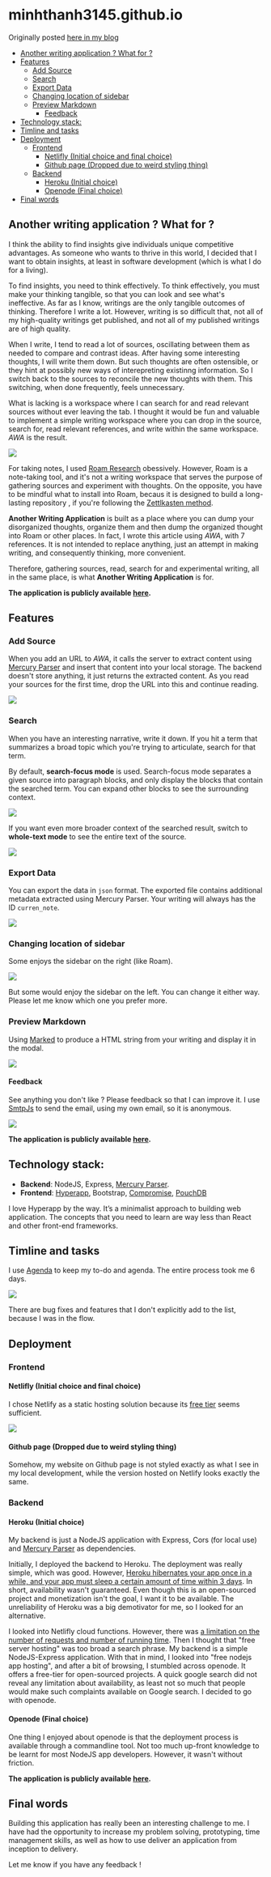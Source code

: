 # minhthanh3145.github.io 

Originally posted [here in my blog](https://dafuqisthatblog.wordpress.com/2020/05/27/why-i-built-another-writing-application/)

- [Another writing application ? What for ?](#another-writing-application--what-for-)
- [Features](#features)
  - [Add Source](#add-source)
  - [Search](#search)
  - [Export Data](#export-data)
  - [Changing location of sidebar](#changing-location-of-sidebar)
  - [Preview Markdown](#preview-markdown)
    - [Feedback](#feedback)
- [Technology stack:](#technology-stack)
- [Timline and tasks](#timline-and-tasks)
- [Deployment](#deployment)
  - [Frontend](#frontend)
    - [Netlifly (Initial choice and final choice)](#netlifly-initial-choice-and-final-choice)
    - [Github page (Dropped due to weird styling thing)](#github-page-dropped-due-to-weird-styling-thing)
  - [Backend](#backend)
    - [Heroku (Initial choice)](#heroku-initial-choice)
    - [Openode (Final choice)](#openode-final-choice)
- [Final words](#final-words)

Another writing application ? What for ?
----------------------------------------

I think the ability to find insights give individuals unique competitive advantages. As someone who wants to thrive in this world, I decided that I want to obtain insights, at least in software development (which is what I do for a living).

To find insights, you need to think effectively. To think effectively, you must make your thinking tangible, so that you can look and see what's ineffective. As far as I know, writings are the only tangible outcomes of thinking. Therefore I write a lot. However, writing is so difficult that, not all of my high-quality writings get published, and not all of my published writings are of high quality.

When I write, I tend to read a lot of sources, oscillating between them as needed to compare and contrast ideas. After having some interesting thoughts, I will write them down. But such thoughts are often ostensible, or they hint at possibly new ways of interepreting existinng information. So I switch back to the sources to reconcile the new thoughts with them. This switching, when done frequently, feels unnecessary.

What is lacking is a workspace where I can search for and read relevant sources without ever leaving the tab. I thought it would be fun and valuable to implement a simple writing workspace where you can drop in the source, search for, read relevant references, and write within the same workspace. _AWA_ is the result.

![](https://dafuqisthatblog.files.wordpress.com/2020/05/screen-shot-2020-05-27-at-11.32.29-pm-2.png?w=1024)

For taking notes, I used [Roam Research](https://roamresearch.com/) obessively. However, Roam is a note-taking tool, and it's not a writing workspace that serves the purpose of gathering sources and experiment with thoughts. On the opposite, you have to be mindful what to install into Roam, becaus it is designed to build a long-lasting repository , if you're following the [Zettlkasten method](https://writingcooperative.com/zettelkasten-how-one-german-scholar-was-so-freakishly-productive-997e4e0ca125).

**Another Writing Application** is built as a place where you can dump your disorganized thoughts, organize them and then dump the organized thought into Roam or other places. In fact, I wrote this article using _AWA_, with 7 references. It is not intended to replace anything, just an attempt in making writing, and consequently thinking, more convenient.

Therefore, gathering sources, read, search for and experimental writing, all in the same place, is what **Another Writing Application** is for.

**The application is publicly available [here](https://another-writing-application.netlify.app/).**

Features
--------

### Add Source

When you add an URL to _AWA_, it calls the server to extract content using [Mercury Parser](https://github.com/postlight/mercury-parser) and insert that content into your local storage. The backend doesn't store anything, it just returns the extracted content. As you read your sources for the first time, drop the URL into this and continue reading.

![](https://dafuqisthatblog.files.wordpress.com/2020/05/screen-shot-2020-05-27-at-11.17.25-pm.png?w=952)

### Search

When you have an interesting narrative, write it down. If you hit a term that summarizes a broad topic which you're trying to articulate, search for that term.

By default, **search-focus mode** is used. Search-focus mode separates a given source into paragraph blocks, and only display the blocks that contain the searched term. You can expand other blocks to see the surrounding context.

![](https://dafuqisthatblog.files.wordpress.com/2020/05/screen-shot-2020-05-27-at-11.30.00-pm.png?w=830)

If you want even more broader context of the searched result, switch to **whole-text mode** to see the entire text of the source.

![](https://dafuqisthatblog.files.wordpress.com/2020/05/screen-shot-2020-05-27-at-11.30.03-pm-1.png?w=830)

### Export Data

You can export the data in `json` format. The exported file contains additional metadata extracted using Mercury Parser. Your writing will always has the ID `curren_note`.

![](https://dafuqisthatblog.files.wordpress.com/2020/05/screen-shot-2020-05-28-at-1.13.40-am.png?w=1024)

### Changing location of sidebar

Some enjoys the sidebar on the right (like Roam).

![](https://dafuqisthatblog.files.wordpress.com/2020/05/screen-shot-2020-05-28-at-1.14.02-am.png?w=1024)

But some would enjoy the sidebar on the left. You can change it either way. Please let me know which one you prefer more.

### Preview Markdown

Using [Marked](https://github.com/markedjs/marked) to produce a HTML string from your writing and display it in the modal.

![](https://dafuqisthatblog.files.wordpress.com/2020/05/screen-shot-2020-05-28-at-1.14.12-am.png?w=1024)

#### Feedback

See anything you don't like ? Please feedback so that I can improve it. I use [SmtpJs](https://www.smtpjs.com/) to send the email, using my own email, so it is anonymous.

![](https://dafuqisthatblog.files.wordpress.com/2020/05/screen-shot-2020-05-28-at-1.14.17-am.png?w=1024)

**The application is publicly available [here](https://another-writing-application.netlify.app/).**

Technology stack:
-----------------

*   **Backend**: NodeJS, Express, [Mercury Parser](https://github.com/postlight/mercury-parser).
*   **Frontend**: [Hyperapp](https://github.com/jorgebucaran/hyperapp), Bootstrap, [Compromise](https://github.com/spencermountain/compromise), [PouchDB](https://github.com/pouchdb/pouchdb)

I love Hyperapp by the way. It’s a minimalist approach to building web application. The concepts that you need to learn are way less than React and other front-end frameworks.

Timline and tasks
-----------------

I use [Agenda](https://agenda.com/) to keep my to-do and agenda. The entire process took me 6 days.

![](https://dafuqisthatblog.files.wordpress.com/2020/05/screen-shot-2020-05-27-at-5.07.49-pm.png?w=818)

There are bug fixes and features that I don't explicitly add to the list, because I was in the flow.

Deployment
----------

### Frontend

#### Netlifly (Initial choice and final choice)

I chose Netlify as a static hosting solution because its [free tier](https://www.netlify.com/tos/) seems sufficient.

![](https://dafuqisthatblog.files.wordpress.com/2020/05/screen-shot-2020-05-28-at-1.16.10-am.png?w=1024)

#### Github page (Dropped due to weird styling thing)

Somehow, my website on Github page is not styled exactly as what I see in my local development, while the version hosted on Netlify looks exactly the same.

### Backend

#### Heroku (Initial choice)

My backend is just a NodeJS application with Express, Cors (for local use) and [Mercury Parser](https://github.com/postlight/mercury-parser) as dependencies.

Initially, I deployed the backend to Heroku. The deployment was really simple, which was good. However, [Heroku hibernates your app once in a while, and your app must sleep a certain amount of time within 3 days](https://medium.com/@AndreyAzimov/how-free-heroku-really-works-and-how-to-get-maximum-from-it-daa53f2b3c57). In short, availability wasn't guaranteed. Even though this is an open-sourced project and monetization isn't the goal, I want it to be available. The unreliability of Heroku was a big demotivator for me, so I looked for an alternative.

I looked into Netlifly cloud functions. However, there was [a limitation on the number of requests and number of running time](https://www.netlify.com/products/functions/). Then I thought that "free server hosting" was too broad a search phrase. My backend is a simple NodeJS-Express application. With that in mind, I looked into "free nodejs app hosting", and after a bit of browsing, I stumbled across openode. It offers a free-tier for open-sourced projects. A quick google search did not reveal any limitation about availability, as least not so much that people would make such complaints available on Google search. I decided to go with openode.

#### Openode (Final choice)

One thing I enjoyed about openode is that the deployment process is available through a commandline tool. Not too much up-front knowledge to be learnt for most NodeJS app developers. However, it wasn't without friction.

**The application is publicly available [here](https://another-writing-application.netlify.app/).**

Final words
-----------

Building this application has really been an interesting challenge to me. I have had the opportunity to increase my problem solving, prototyping, time management skills, as well as how to use deliver an application from inception to delivery.

Let me know if you have any feedback !
